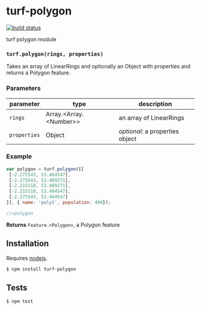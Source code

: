 # turf-polygon

[![build status](https://secure.travis-ci.org/Turfjs/turf-polygon.png)](http://travis-ci.org/Turfjs/turf-polygon)

turf polygon module


### `turf.polygon(rings, properties)`

Takes an array of LinearRings and optionally an Object with properties and returns a Polygon feature.


### Parameters

| parameter    | type                         | description                     |
| ------------ | ---------------------------- | ------------------------------- |
| `rings`      | Array\.\<Array\.\<Number\>\> | an array of LinearRings         |
| `properties` | Object                       | _optional:_ a properties object |


### Example

```js
var polygon = turf.polygon([[
 [-2.275543, 53.464547],
 [-2.275543, 53.489271],
 [-2.215118, 53.489271],
 [-2.215118, 53.464547],
 [-2.275543, 53.464547]
]], { name: 'poly1', population: 400});

//=polygon
```


**Returns** `Feature.<Polygon>`, a Polygon feature

## Installation

Requires [nodejs](http://nodejs.org/).

```sh
$ npm install turf-polygon
```

## Tests

```sh
$ npm test
```


